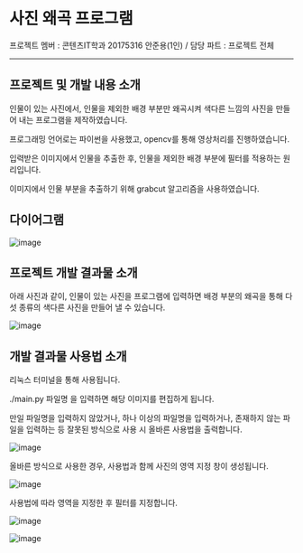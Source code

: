# 사진 왜곡 프로그램

프로젝트 멤버 : 콘텐츠IT학과 20175316 안준용(1인) / 담당 파트 : 프로젝트 전체

***

## 프로젝트 및 개발 내용 소개

인물이 있는 사진에서, 인물을 제외한 배경 부분만 왜곡시켜 색다른 느낌의 사진을 만들어 내는 프로그램을 제작하였습니다.

프로그래밍 언어로는 파이썬을 사용했고, opencv를 통해 영상처리를 진행하였습니다.

입력받은 이미지에서 인물을 추출한 후, 인물을 제외한 배경 부분에 필터를 적용하는 원리입니다.

이미지에서 인물 부분을 추출하기 위해 grabcut 알고리즘을 사용하였습니다.

## 다이어그램

![image](https://user-images.githubusercontent.com/92137084/144738241-51f9916f-196f-4a5f-abe3-b12244bf4b3d.png)

## 프로젝트 개발 결과물 소개

아래 사진과 같이, 인물이 있는 사진을 프로그램에 입력하면 배경 부분의 왜곡을 통해 다섯 종류의 색다른 사진을 만들어 낼 수 있습니다.

![image](https://user-images.githubusercontent.com/92137084/144738578-4d0535cb-5b57-4ea3-8303-e5a7ce5903b3.png)

## 개발 결과물 사용법 소개

리눅스 터미널을 통해 사용됩니다. 

./main.py 파일명 을 입력하면 해당 이미지를 편집하게 됩니다.

만일 파일명을 입력하지 않았거나, 하나 이상의 파일명을 입력하거나, 존재하지 않는 파일을 입력하는 등 잘못된 방식으로 사용 시 올바른 사용법을 출력합니다.

![image](https://user-images.githubusercontent.com/92137084/144740212-5fbafcc5-456a-4c6e-b4d3-ac08344798b4.png)

올바른 방식으로 사용한 경우, 사용법과 함께 사진의 영역 지정 창이 생성됩니다.

![image](https://user-images.githubusercontent.com/92137084/144740237-c5301ed9-39c5-470b-80e9-5d7c8a4d2e6c.png)

사용법에 따라 영역을 지정한 후 필터를 지정합니다.

![image](https://user-images.githubusercontent.com/92137084/144740371-dcda6840-f204-4755-902f-424bb274218c.png)

![image](https://user-images.githubusercontent.com/92137084/144740504-6866c5df-a83e-409b-af1d-607241965375.png)






